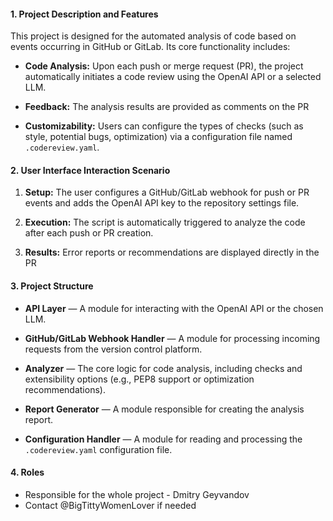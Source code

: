 #### 1. Project Description and Features

This project is designed for the automated analysis of code based on events occurring in GitHub or GitLab. Its core functionality includes:

- **Code Analysis:** Upon each push or merge request (PR), the project automatically initiates a code review using the OpenAI API or a selected LLM.

- **Feedback:** The analysis results are provided as comments on the PR

- **Customizability:** Users can configure the types of checks (such as style, potential bugs, optimization) via a configuration file named `.codereview.yaml`.

#### 2. User Interface Interaction Scenario

1. **Setup:** The user configures a GitHub/GitLab webhook for push or PR events and adds the OpenAI API key to the repository settings file.

2. **Execution:** The script is automatically triggered to analyze the code after each push or PR creation.

3. **Results:** Error reports or recommendations are displayed directly in the PR

#### 3. Project Structure

- **API Layer** — A module for interacting with the OpenAI API or the chosen LLM.

- **GitHub/GitLab Webhook Handler** — A module for processing incoming requests from the version control platform.

- **Analyzer** — The core logic for code analysis, including checks and extensibility options (e.g., PEP8 support or optimization recommendations).

- **Report Generator** — A module responsible for creating the analysis report.

- **Configuration Handler** — A module for reading and processing the `.codereview.yaml` configuration file.



#### 4. Roles

- Responsible for the whole project - Dmitry Geyvandov
- Contact @BigTittyWomenLover if needed